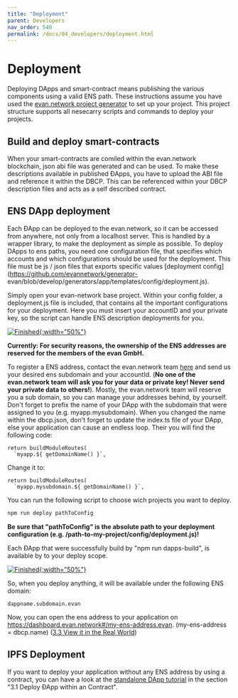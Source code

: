 ```yaml
---
title: "Deployment"
parent: Developers
nav_order: 540
permalink: /docs/04_developers/deployment.html
---
```


# Deployment

Deploying DApps and smart-contract means publishing the various components using a valid ENS path.
These instructions assume you have used the [evan.network project
generator](https://github.com/evannetwork/generator-evan) to set up your project. This project
structure supports all nesecarry scripts and commands to deploy your projects.

## Build and deploy smart-contracts

When your smart-contracts are comiled within the evan.network blockchain, json abi file was generated and can be used. To make these descriptions available in published ÐApps, you have to upload the ABI file and reference it within the DBCP. This can be referenced within your DBCP description files and acts as a self described contract.

## ENS DApp deployment

Each ÐApp can be deployed to the evan.network, so it can be accessed from anywhere, not only from a
localhost server. This is handled by a wrapper library, to make the deployment as simple as
possible. To deploy DApps to ens paths, you need one configuration file, that specifies which
accounts and which configurations should be used for the deployment. This file must be js / json
files that exports specific values [deployment config](https://github.com/evannetwork/generator-
evan/blob/develop/generators/app/templates/config/deployment.js).

Simply open your evan-network base project. Within your config folder, a deployment.js file is
included, that contains all the important configurations for your deployment. Here you must insert
your accountID and your private key, so the script can handle ENS description deployments for you.

[![Finished](./50_tooling/img/deploy-config.png){:width="50%"}](./50_tooling/img/deploy-config.png)

**Currently: For security reasons, the ownership of the ENS addresses are reserved for the members
of the evan GmbH.**

To register a ENS address, contact the evan.network team [here](https://gitter.im/evannetwork) and
send us your desired ens subdomain and your accountId. (**No one of the evan.network team will ask
you for your data or private key! Never send your private data to others!**). Mostly, the
evan.network team will reserve you a sub domain, so you can manage your addresses behind, by
yourself. Don't forget to prefix the name of your DApp with the subdomain that were assigned to you
(e.g. myapp.mysubdomain). When you changed the name within the dbcp.json, don't forget to update the
index.ts file of your DApp, else your application can cause an endless loop. Their you will find the
following code:

```
return buildModuleRoutes(
  `myapp.${ getDomainName() }`,
```

Change it to:

```
return buildModuleRoutes(
  `myapp.mysubdomain.${ getDomainName() }`,
```

You can run the following script to choose wich projects you want to deploy.

```bash
npm run deploy pathToConfig
```

**Be sure that "pathToConfig" is the absolute path to your deployment configuration (e.g. /path-to-my-project/config/deployment.js)!**

Each ÐApp that were successfully build by "npm run dapps-build", is available by to your deploy
scope.

[![Finished](./50_tooling/img/deploy.png){:width="50%"}](./50_tooling/img/deploy.png)

So, when you deploy anything, it will be available under the following ENS domain:

```
dappname.subdomain.evan
```

Now, you can open the ens address to your application on https://dashboard.evan.network#/my-ens-address.evan. (my-ens-address = dbcp.name)
([3.3 View it in the Real World](/docs/04_developers/standalone.html))

## IPFS Deployment

If you want to deploy your application without any ENS address by using a contract, you can have a
look at the [standalone DApp tutorial](/docs/04_developers/standalone.html) in the section "3.1 Deploy ƉApp within an Contract".
